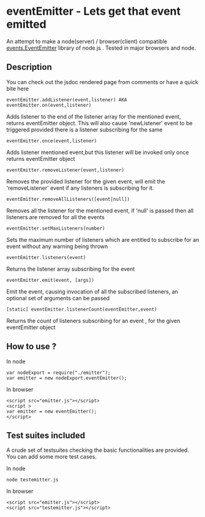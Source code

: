 eventEmitter - Lets get that event emitted 
============

An attempt to make a node(server) / browser(client) compatible [events.EventEmitter](http://nodejs.org/api/events.html)  library of node.js . Tested in major browsers and node.

Description
-------------------------------------
You can check out the jsdoc rendered page from comments or have a quick bite here

```
eventEmitter.addListener(event,listener) AKA eventEmitter.on(event,listener)
```
Adds listener to the end of the listener array for the mentioned event, returns eventEmitter object. This will also cause 'newListener' event to be triggered provided there is a listener subscribing for the same

```
eventEmitter.once(event,listener)
```
Adds listener mentioned event,but this listener will be invoked only once returns eventEmitter object

```
eventEmitter.removeListener(event,listener)
```
Removes the provided listener for the given event, will emit the 'removeListener' event if any listeners is subscribing for it.

```
eventEmitter.removeAllListeners([event|null])
```
Removes all the listener for the mentioned event, if 'null' is passed then all listeners are removed for all the events

```
eventEmitter.setMaxListeners(number)
```
Sets the maximum number of listeners which are entitled to subscribe for an event without any warning being thrown

```
eventEmitter.listeners(event)
```
Returns the listener array subscribing for the event

```
eventEmitter.emit(event, [args])
```
Emit the event, causing invocation of all the subscribed listeners, an optional set of arguments can be passed

```
[static] eventEmitter.listenerCount(eventEmitter,event)
```
Returns the count of listeners subscribing for an event , for the given eventEmitter object


How to use ?
--------------------------------------
In node

```
var nodeExport = require("./emitter");
var emitter = new nodeExport.eventEmitter();
```

In browser

```
<script src="emitter.js"></script>
<script >
var emitter = new eventEmitter();
</script>
```

Test suites included
--------------------------------------
A crude set of testsuites checking the basic functionalities are provided. You can add some more test cases.

In node

```
node testemitter.js
```

In browser 

```
<script src="emitter.js"></script>
<script src="testemitter.js"></script>
```

